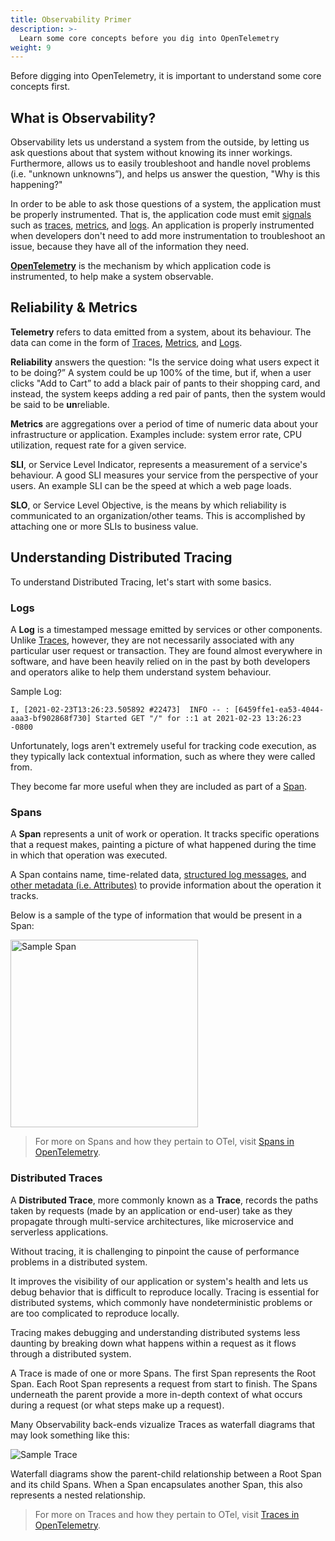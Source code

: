 ```yaml
---
title: Observability Primer
description: >-
  Learn some core concepts before you dig into OpenTelemetry
weight: 9
---
```


Before digging into OpenTelemetry, it is important to understand some core
concepts first.

## What is Observability?

Observability lets us understand a system from the outside, by letting us ask
questions about that system without knowing its inner workings. Furthermore,
allows us to easily troubleshoot and handle novel problems (i.e. "unknown
unknowns”), and helps us answer the question, "Why is this happening?"

In order to be able to ask those questions of a system, the application must be
properly instrumented. That is, the application code must emit 
[signals](/docs/concepts/signals/) such as
[traces](/docs/concepts/observability-primer/#distributed-traces),
[metrics](/docs/concepts/observability-primer/#reliability--metrics), and
[logs](/docs/concepts/observability-primer/#logs). An application is properly
instrumented when developers don't need to add more instrumentation to
troubleshoot an issue, because they have all of the information they need.

[**OpenTelemetry**](/docs/concepts/what-is-opentelemetry) is the mechanism by
which application code is instrumented, to help make a system observable.

## Reliability & Metrics

**Telemetry** refers to data emitted from a system, about its behaviour. The
data can come in the form of [Traces](#distributed-traces),
[Metrics](#reliability--metrics), and [Logs](#logs).

**Reliability** answers the question: "Is the service doing what users expect it
to be doing?” A system could be up 100% of the time, but if, when a user clicks
"Add to Cart” to add a black pair of pants to their shopping card, and instead,
the system keeps adding a red pair of pants, then the system would be said to be
**un**reliable.

**Metrics** are aggregations over a period of time of numeric data about your
infrastructure or application. Examples include: system error rate, CPU
utilization, request rate for a given service.

**SLI**, or Service Level Indicator, represents a measurement of a service's
behaviour. A good SLI measures your service from the perspective of your users.
An example SLI can be the speed at which a web page loads.

**SLO**, or Service Level Objective, is the means by which reliability is
communicated to an organization/other teams. This is accomplished by attaching
one or more SLIs to business value.

## Understanding Distributed Tracing

To understand Distributed Tracing, let's start with some basics.

### Logs

A **Log** is a timestamped message emitted by services or other components.
Unlike [Traces](#distributed-traces), however, they are not necessarily
associated with any particular user request or transaction. They are found
almost everywhere in software, and have been heavily relied on in the past by
both developers and operators alike to help them understand system behaviour.

Sample Log:

```text
I, [2021-02-23T13:26:23.505892 #22473]  INFO -- : [6459ffe1-ea53-4044-aaa3-bf902868f730] Started GET "/" for ::1 at 2021-02-23 13:26:23 -0800
```

Unfortunately, logs aren't extremely useful for tracking code execution, as they
typically lack contextual information, such as where they were called from.

They become far more useful when they are included as part of a [Span](#spans).

### Spans

A **Span** represents a unit of work or operation. It tracks specific operations
that a request makes, painting a picture of what happened during the time in
which that operation was executed.

A Span contains name, time-related data,
[structured log messages](/docs/concepts/signals/traces/#span-events), and
[other metadata (i.e. Attributes)](/docs/concepts/signals/traces/#attributes) to
provide information about the operation it tracks.

Below is a sample of the type of information that would be present in a Span:

<img src="/img/span_visualization.png" alt="Sample Span" width="300"/>

> For more on Spans and how they pertain to OTel, visit
> [Spans in OpenTelemetry](/docs/concepts/signals/traces/#spans-in-opentelemetry).

### Distributed Traces

A **Distributed Trace**, more commonly known as a **Trace**, records the paths
taken by requests (made by an application or end-user) take as they propagate
through multi-service architectures, like microservice and serverless
applications.

Without tracing, it is challenging to pinpoint the cause of performance problems
in a distributed system.

It improves the visibility of our application or system's health and lets us
debug behavior that is difficult to reproduce locally. Tracing is essential for
distributed systems, which commonly have nondeterministic problems or are too
complicated to reproduce locally.

Tracing makes debugging and understanding distributed systems less daunting by
breaking down what happens within a request as it flows through a distributed
system.

A Trace is made of one or more Spans. The first Span represents the Root Span.
Each Root Span represents a request from start to finish. The Spans underneath
the parent provide a more in-depth context of what occurs during a request (or
what steps make up a request).

Many Observability back-ends vizualize Traces as waterfall diagrams that may
look something like this:

![Sample Trace](/img/waterfall_trace.png "trace waterfall diagram")

Waterfall diagrams show the parent-child relationship between a Root Span and
its child Spans. When a Span encapsulates another Span, this also represents a
nested relationship.

> For more on Traces and how they pertain to OTel, visit
> [Traces in OpenTelemetry](/docs/concepts/signals/traces/).
